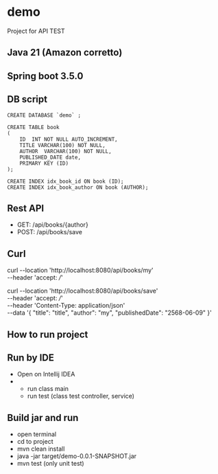 # demo
Project for API TEST

## Java 21 (Amazon corretto)
## Spring boot 3.5.0

## DB script
```
CREATE DATABASE `demo` ;

CREATE TABLE book
( 
    ID  INT NOT NULL AUTO_INCREMENT, 
    TITLE VARCHAR(100) NOT NULL,
    AUTHOR  VARCHAR(100) NOT NULL,
    PUBLISHED_DATE date,
    PRIMARY KEY (ID)
);

CREATE INDEX idx_book_id ON book (ID);
CREATE INDEX idx_book_author ON book (AUTHOR);
```

## Rest API
- GET: /api/books/{author}
- POST: /api/books/save

## Curl

curl --location 'http://localhost:8080/api/books/my' \
--header 'accept: */*'

curl --location 'http://localhost:8080/api/books/save' \
--header 'accept: */*' \
--header 'Content-Type: application/json' \
--data '{
  "title": "title",
  "author": "my",
  "publishedDate": "2568-06-09"
}'

## How to run project
## Run by IDE
- Open on Intellij IDEA
- - run class main
  - run test (class test controller, service)
## Build jar and run
- open terminal
- cd to project
- mvn clean install
- java -jar target/demo-0.0.1-SNAPSHOT.jar
- mvn test (only unit test)
